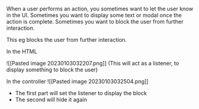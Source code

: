When a user performs an action, you sometimes want to let the user know in the UI.
Sometimes you want to display some text or modal once the action is complete.
Sometimes you want to block the user from further interaction.

This eg blocks the user from further interaction.

In the HTML

![[Pasted image 20230103032207.png]]
(This will act as a listener, to display something to block the user)

In the controller
![[Pasted image 20230103032504.png]]
- The first part will set the listener to display the block
- The second will hide it again